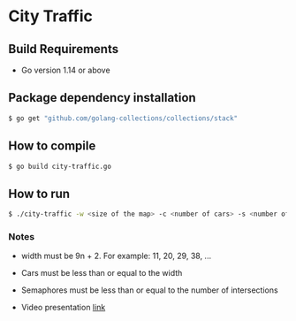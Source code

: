 # City Traffic

## Build Requirements
- Go version 1.14 or above

## Package dependency installation
```sh
$ go get "github.com/golang-collections/collections/stack"
```

## How to compile

```sh 
$ go build city-traffic.go
```

## How to run 

```sh 
$ ./city-traffic -w <size of the map> -c <number of cars> -s <number of semaphores>
```
### Notes

- width must be 9n + 2. For example: 11, 20, 29, 38, ...

- Cars must be less than or equal to the width

- Semaphores must be less than or equal to the number of intersections

- Video presentation [link](https://drive.google.com/file/d/1g5AeBB4NP5WKgyFLmLVoFhfQX7o_NF-e/view?usp=sharing)